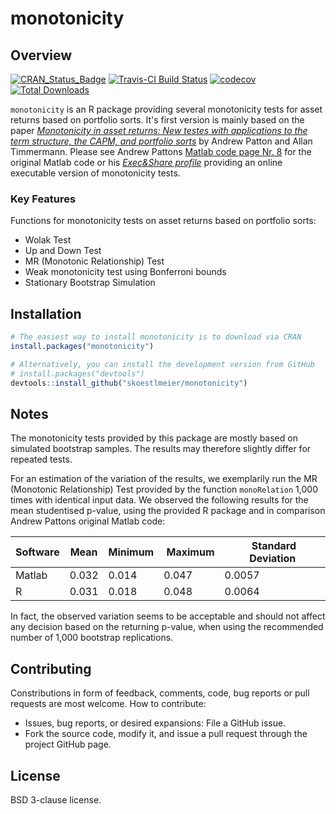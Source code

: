 # monotonicity

Overview
--------
[![CRAN_Status_Badge](http://www.r-pkg.org/badges/version/monotonicity)](https://cran.r-project.org/package=monotonicity)
[![Travis-CI Build Status](https://travis-ci.org/skoestlmeier/monotonicity.svg?branch=master)](https://travis-ci.org/skoestlmeier/monotonicity)
[![codecov](https://codecov.io/gh/skoestlmeier/monotonicity/branch/master/graph/badge.svg)](https://codecov.io/gh/skoestlmeier/monotonicity)
[![Total Downloads](https://cranlogs.r-pkg.org/badges/grand-total/monotonicity?color=blue)](https://CRAN.R-project.org/package=monotonicity)

`monotonicity` is an R package providing several monotonicity tests for asset returns based on portfolio sorts. It's first version is mainly based on the paper *[Monotonicity in asset returns: New testes with applications to the term structure, the CAPM, and portfolio sorts](https://doi.org/10.1016/0304-4076(89)90094-8)* by Andrew Patton and Allan Timmermann. Please see Andrew Pattons [Matlab code page Nr. 8](https://public.econ.duke.edu/~ap172/code.html) for the original Matlab code or his *[Exec&Share profile](http://www.execandshare.org/CompanionSite/site.do?siteId=56)* providing an online executable version of monotonicity tests.


### Key Features
Functions for monotonicity tests on asset returns based on portfolio sorts:

* Wolak Test
* Up and Down Test
* MR (Monotonic Relationship) Test
* Weak monotonicity test using Bonferroni bounds
* Stationary Bootstrap Simulation

Installation
------------
```r
# The easiest way to install monotonicity is to download via CRAN
install.packages("monotonicity")

# Alternatively, you can install the development version from GitHub
# install.packages("devtools")
devtools::install_github("skoestlmeier/monotonicity")
```
Notes
-----
The monotonicity tests provided by this package are mostly based on simulated bootstrap samples. The results may therefore slightly differ for repeated tests.

For an estimation of the variation of the results, we exemplarily run the MR (Monotonic Relationship) Test provided by the function `monoRelation` 1,000 times with identical input data. We observed the following results for the mean studentised p-value, using the provided R package and in comparison Andrew Pattons original Matlab code:


| Software | Mean | Minimum | Maximum | Standard Deviation
| --- | --- | --- | --- | ---|
| Matlab | 0.032 | 0.014 | 0.047 | 0.0057
| R | 0.031 | 0.018 | 0.048 | 0.0064

In fact, the observed variation seems to be acceptable and should not affect any decision based on the returning p-value, when using the recommended number of 1,000 bootstrap replications.


Contributing
------------
Constributions in form of feedback, comments, code, bug reports or pull requests are most welcome. How to contribute:

* Issues, bug reports, or desired expansions: File a GitHub issue.
* Fork the source code, modify it, and issue a pull request through the project GitHub page.

License
-------
BSD 3-clause license.
